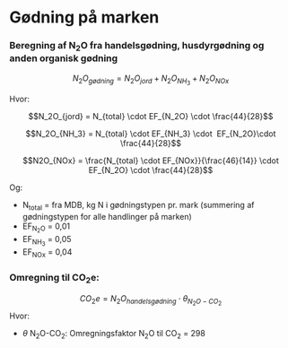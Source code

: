 # **Gødning på marken**

### **Beregning af N<sub>2</sub>O fra handelsgødning, husdyrgødning og anden organisk gødning** 

$$N_2O_{gødning} = N_2O_{jord}  + N_2O_{NH_3}  + N_2O_{NOx}$$

Hvor:

$$N_2O_{jord} = N_{total} \cdot EF_{N_2O} \cdot \frac{44}{28}$$

$$N_2O_{NH_3} = N_{total} \cdot EF_{NH_3} \cdot  EF_{N_2O}\cdot \frac{44}{28}$$

$$N2O_{NOx} = \frac{N_{total} \cdot EF_{NOx}}{\frac{46}{14}} \cdot EF_{N_2O} \cdot \frac{44}{28}$$

Og:
* N<sub>total</sub> = fra MDB, kg N i gødningstypen pr. mark (summering af gødningstypen for alle handlinger på marken)
* EF<sub>N<sub>2</sub>O</sub> = 0,01
* EF<sub>NH<sub>3</sub></sub> = 0,05
* EF<sub>NOx</sub> = 0,04

### **Omregning til CO<sub>2</sub>e:**

$$CO_2e = N_2O_{handelsgødning} \cdot \theta_{N_2O-CO_2}$$
Hvor: 

 * $\theta$ N<sub>2</sub>O-CO<sub>2</sub></sub>: Omregningsfaktor N<sub>2</sub>O til CO<sub>2</sub> = 298
